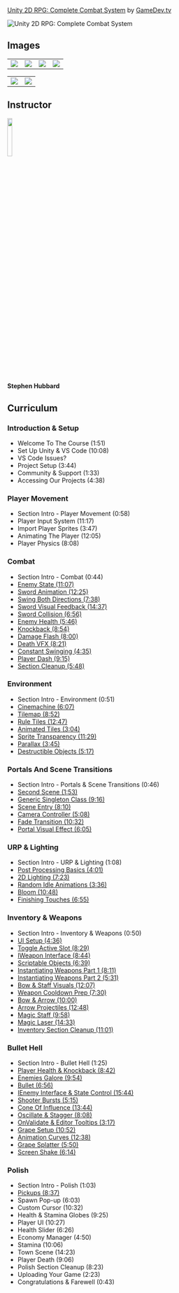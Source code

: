 [Unity 2D RPG: Complete Combat System](https://www.gamedev.tv/p/unity-2d-rpg-combat)
by [GameDev.tv](https://www.gamedev.tv)

![Unity 2D RPG: Complete Combat System](https://cdn.filestackcontent.com/uVFETbJaQ6my43PerpgZ)


## Images
<table>
    <tr>
        <td><img src="https://www.filepicker.io/api/file/Ov3HSDTNi1Qxo2tGOkAt" /></td>
        <td><img src="https://www.filepicker.io/api/file/NmUWdmCJTQu4S1IpFf8g" /></td>
        <td><img src="https://www.filepicker.io/api/file/oMWvozTeXY1B3LdKTXQS" /></td>
        <td><img src="https://www.filepicker.io/api/file/r3zjWqWRRxGoP8NlQXHH" /></td>
    </tr>
</table>

<table>
    <tr>
        <td><img src="https://www.filepicker.io/api/file/qfRROH6cRZa8UpYo85Vd" /></td>
        <td><img src="https://www.filepicker.io/api/file/4OnXrQpCSi2Ny3xybchA" /></td>
    </tr>
</table>

## Instructor
<img src="https://www.filepicker.io/api/file/RF2tbC4kSReyIy0Bnhyx" width="15%" />
<h4>Stephen Hubbard</h4>

## Curriculum
### Introduction & Setup
- Welcome To The Course (1:51)
- Set Up Unity & VS Code (10:08)
- VS Code Issues?
- Project Setup (3:44)
- Community & Support (1:33)
- Accessing Our Projects (4:38)

### Player Movement
- Section Intro - Player Movement (0:58)
- Player Input System (11:17)
- Import Player Sprites (3:47)
- Animating The Player (12:05)
- Player Physics (8:08)

### Combat
- Section Intro - Combat (0:44)
- [Enemy State (11:07)](https://github.com/aaronmsimon/unity-gamedevtv-2drpg-combatsys/commit/ae5a5a1b3af1e17f7b43b357fd0816482cc53e68)
- [Sword Animation (12:25)](https://github.com/aaronmsimon/unity-gamedevtv-2drpg-combatsys/commit/97fe4bd4f349e44d6e08ab1cbd51874a6d56ae42)
- [Swing Both Directions (7:38)](https://github.com/aaronmsimon/unity-gamedevtv-2drpg-combatsys/commit/4f3a7d5fe919e38d108632d7a029a1fcd5066c50)
- [Sword Visual Feedback (14:37)](https://github.com/aaronmsimon/unity-gamedevtv-2drpg-combatsys/commit/d65399941f9b462ca8963309648ffc3e3332ef71)
- [Sword Collision (6:56)](https://github.com/aaronmsimon/unity-gamedevtv-2drpg-combatsys/commit/47b20cf5a0ce1190b33dc32237325235e2682673)
- [Enemy Health (5:46)](https://github.com/aaronmsimon/unity-gamedevtv-2drpg-combatsys/commit/1c355f2e982892c469d052cfc1bd9e3b493d6e35)
- [Knockback (8:54)](https://github.com/aaronmsimon/unity-gamedevtv-2drpg-combatsys/commit/fc90a581de8d512e9a8f64210f40ff09fcd6e884)
- [Damage Flash (8:00)](https://github.com/aaronmsimon/unity-gamedevtv-2drpg-combatsys/commit/225d00003cb21e411e3da6a91de333799e20409c)
- [Death VFX (8:21)](https://github.com/aaronmsimon/unity-gamedevtv-2drpg-combatsys/commit/ac8fe1498a1d60a98aa464aae4b6cd125a464d59)
- [Constant Swinging (4:35)](https://github.com/aaronmsimon/unity-gamedevtv-2drpg-combatsys/commit/bcfc9e31f0437cd5f3b6bfb8bce29226ba61a6be0)
- [Player Dash (9:15)](https://github.com/aaronmsimon/unity-gamedevtv-2drpg-combatsys/commit/c404c2e77193e6ea07a6f4db25789bf67de0230c)
- [Section Cleanup (5:48)](https://github.com/aaronmsimon/unity-gamedevtv-2drpg-combatsys/commit/74d88a467fbb85b0d26d34ae1e1f015ed8779d80)

### Environment
- Section Intro - Environment (0:51)
- [Cinemachine (6:07)](https://github.com/aaronmsimon/unity-gamedevtv-2drpg-combatsys/commit/290d509646d64393edad47b412bc8abb8a51574d)
- [Tilemap (8:52)](https://github.com/aaronmsimon/unity-gamedevtv-2drpg-combatsys/commit/67170193803c12709202a3fa16a122456316c1ba)
- [Rule Tiles (12:47)](https://github.com/aaronmsimon/unity-gamedevtv-2drpg-combatsys/commit/0233cfbf300ea296aa5b6c4c7c0c26576d4cb371)
- [Animated Tiles (3:04)](https://github.com/aaronmsimon/unity-gamedevtv-2drpg-combatsys/commit/c030b64ecf6b9c4f945dea53b1ccf54fca5b9850)
- [Sprite Transparency (11:29)](https://github.com/aaronmsimon/unity-gamedevtv-2drpg-combatsys/commit/2050ee2891271d23ea5e4e9bfad6134d91e813e3)
- [Parallax (3:45)](https://github.com/aaronmsimon/unity-gamedevtv-2drpg-combatsys/commit/f23a06fdf8d5bff1e198c771d072440ce1e956d6)
- [Destructible Objects (5:17)](https://github.com/aaronmsimon/unity-gamedevtv-2drpg-combatsys/commit/e48c021918adb468b9dc8890b5adf62abd49991c)

### Portals And Scene Transitions
- Section Intro - Portals & Scene Transitions (0:46)
- [Second Scene (1:53)](https://github.com/aaronmsimon/unity-gamedevtv-2drpg-combatsys/commit/30a62ef36df5ce9a6eb4ff06bfb6beb020488d53)
- [Generic Singleton Class (9:16)](https://github.com/aaronmsimon/unity-gamedevtv-2drpg-combatsys/commit/80132a0615d5b6b27f07a55fc1f593a48899caa6)
- [Scene Entry (8:10)](https://github.com/aaronmsimon/unity-gamedevtv-2drpg-combatsys/commit/c6448aaf06b82ccf82575d527b9f2dd9e0c0798a)
- [Camera Controller (5:08)](https://github.com/aaronmsimon/unity-gamedevtv-2drpg-combatsys/commit/dff40da7642057e541ac585113ed60d1dd937856)
- [Fade Transition (10:32)](https://github.com/aaronmsimon/unity-gamedevtv-2drpg-combatsys/commit/1b18d0f4169f7d3514d10cf7da43c5d31c46866f)
- [Portal Visual Effect (6:05)](https://github.com/aaronmsimon/unity-gamedevtv-2drpg-combatsys/commit/b2f4b53931ca463c4ef5dac9ae172eed119acf2a)

### URP & Lighting
- Section Intro - URP & Lighting (1:08)
- [Post Processing Basics (4:01)](https://github.com/aaronmsimon/unity-gamedevtv-2drpg-combatsys/commit/8d6b18da5b1c6717e36088a1b6a5915489a00ac4)
- [2D Lighting (7:23)](https://github.com/aaronmsimon/unity-gamedevtv-2drpg-combatsys/commit/4220a16bdf8331a0dfbd6d70e910d3d0b8f73499)
- [Random Idle Animations (3:36)](https://github.com/aaronmsimon/unity-gamedevtv-2drpg-combatsys/commit/f24d193a22177141b721a1c2685c01a644e35d0f)
- [Bloom (10:48)](https://github.com/aaronmsimon/unity-gamedevtv-2drpg-combatsys/commit/c64c97b523025324cf575df3dadab533a4676e0e)
- [Finishing Touches (6:55)](https://github.com/aaronmsimon/unity-gamedevtv-2drpg-combatsys/commit/551ca35e080fce97faf38d7c05a4e620ab599bf7)

### Inventory & Weapons
- Section Intro - Inventory & Weapons (0:50)
- [UI Setup (4:36)](https://github.com/aaronmsimon/unity-gamedevtv-2drpg-combatsys/commit/83d0d6681e8ed8934d8f01aee40ac57356461e78)
- [Toggle Active Slot (8:29)](https://github.com/aaronmsimon/unity-gamedevtv-2drpg-combatsys/commit/2d9fe89338fba936b8e13b773f906f46db6420cb)
- [IWeapon Interface (8:44)](https://github.com/aaronmsimon/unity-gamedevtv-2drpg-combatsys/commit/e264c1f0c2da4380ef65f9fa774525bbf42435d3)
- [Scriptable Objects (6:39)](https://github.com/aaronmsimon/unity-gamedevtv-2drpg-combatsys/commit/3649bb3a92244cbd5c6e7f8ba5598ad129e8f036)
- [Instantiating Weapons Part 1 (8:11)](https://github.com/aaronmsimon/unity-gamedevtv-2drpg-combatsys/commit/bb00268c0fd12e2a7d72526c3af63619dbff5729)
- [Instantiating Weapons Part 2 (5:31)](https://github.com/aaronmsimon/unity-gamedevtv-2drpg-combatsys/commit/acf92431d4ff43acacc9344f8b71276c05b4cb40)
- [Bow & Staff Visuals (12:07)](https://github.com/aaronmsimon/unity-gamedevtv-2drpg-combatsys/commit/56e602c945bb4f08561a6ead9f3223ec53e9ed08)
- [Weapon Cooldown Prep (7:30)](https://github.com/aaronmsimon/unity-gamedevtv-2drpg-combatsys/commit/33ca8c2b39b172c69f38d571df482c73bdb7d3eb)
- [Bow & Arrow (10:00)](https://github.com/aaronmsimon/unity-gamedevtv-2drpg-combatsys/commit/0737cacb4c7572abeb73c1ef9806eb8c7fb2b0af)
- [Arrow Projectiles (12:48)](https://github.com/aaronmsimon/unity-gamedevtv-2drpg-combatsys/commit/da6060e2b8dd7e10fe0856998d8061f9a35a9356)
- [Magic Staff (9:58)](https://github.com/aaronmsimon/unity-gamedevtv-2drpg-combatsys/commit/ca2665244605761447a67efbf7a9506bf27f0978)
- [Magic Laser (14:33)](https://github.com/aaronmsimon/unity-gamedevtv-2drpg-combatsys/commit/9604b61ffaa41b8d69db0653faee8dd0fa546de6)
- [Inventory Section Cleanup (11:01)](https://github.com/aaronmsimon/unity-gamedevtv-2drpg-combatsys/commit/23fc9c1f5a20c4b429881247e6eb59b3b8541934)

### Bullet Hell
- Section Intro - Bullet Hell (1:25)
- [Player Health & Knockback (8:42)](https://github.com/aaronmsimon/unity-gamedevtv-2drpg-combatsys/commit/f870aa11dad77099f9bb0d837186264119e00664)
- [Enemies Galore (9:54)](https://github.com/aaronmsimon/unity-gamedevtv-2drpg-combatsys/commit/846c70dcf6630794b382a9d9570aa4767c811517)
- [Bullet (6:56)](https://github.com/aaronmsimon/unity-gamedevtv-2drpg-combatsys/commit/ee10315195be1e458afaaa03cdaddbf08bf2f352)
- [IEnemy Interface & State Control (15:44)](https://github.com/aaronmsimon/unity-gamedevtv-2drpg-combatsys/commit/7586f305f1a26e67796fc08bab8e80098388e35a)
- [Shooter Bursts (5:15)](https://github.com/aaronmsimon/unity-gamedevtv-2drpg-combatsys/commit/9d07c6f9a3cab099d9027523670ba78635a2cae7)
- [Cone Of Influence (13:44)](https://github.com/aaronmsimon/unity-gamedevtv-2drpg-combatsys/commit/010e3ae8f6a15d45d19ece15d0702dc64ea04022)
- [Oscillate & Stagger (8:08)](https://github.com/aaronmsimon/unity-gamedevtv-2drpg-combatsys/commit/91605b2aef96e372416898868de9194ff64ceee8)
- [OnValidate & Editor Tooltips (3:17)](https://github.com/aaronmsimon/unity-gamedevtv-2drpg-combatsys/commit/90490bb10e1caea6069c4f35539a0a54c0ff0cbf)
- [Grape Setup (10:52)](https://github.com/aaronmsimon/unity-gamedevtv-2drpg-combatsys/commit/10c4c332f9cecc843475fefe428ac3036f0a28e3)
- [Animation Curves (12:38)](https://github.com/aaronmsimon/unity-gamedevtv-2drpg-combatsys/commit/10ac4e5780adb8a54c63f934d636659a771a1f42)
- [Grape Splatter (5:50)](https://github.com/aaronmsimon/unity-gamedevtv-2drpg-combatsys/commit/c49aa6ced4c8ebfc6b622c7f4acceb04db8282c5)
- [Screen Shake (6:14)](https://github.com/aaronmsimon/unity-gamedevtv-2drpg-combatsys/commit/4748b93db846fce1cc10aa0fd843ec39d0c1fbf2)

### Polish
- Section Intro - Polish (1:03)
- [Pickups (8:37)](https://github.com/aaronmsimon/unity-gamedevtv-2drpg-combatsys/commit/a14e4ba18d79cea97ad67ea551911910cd73c956)
- Spawn Pop-up (6:03)
- Custom Cursor (10:32)
- Health & Stamina Globes (9:25)
- Player UI (10:27)
- Health Slider (6:26)
- Economy Manager (4:50)
- Stamina (10:06)
- Town Scene (14:23)
- Player Death (9:06)
- Polish Section Cleanup (8:23)
- Uploading Your Game (2:23)
- Congratulations & Farewell (0:43)